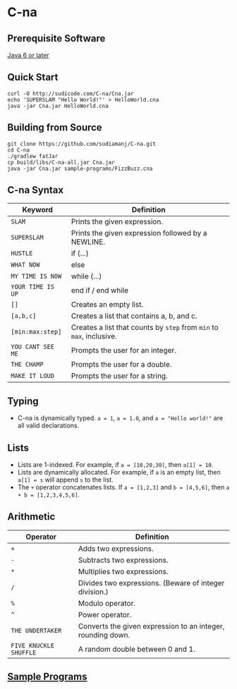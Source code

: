 # C-na

## Prerequisite Software
[Java 6 or later](http://java.com/)

## Quick Start
```
curl -O http://sudicode.com/C-na/Cna.jar
echo 'SUPERSLAM "Hello World!"' > HelloWorld.cna
java -jar Cna.jar HelloWorld.cna
```

## Building from Source
```
git clone https://github.com/sudiamanj/C-na.git
cd C-na
./gradlew fatJar
cp build/libs/C-na-all.jar Cna.jar
java -jar Cna.jar sample-programs/FizzBuzz.cna
```

## C-na Syntax
| Keyword             | Definition                                                                 |
|---------------------|----------------------------------------------------------------------------|
| ``SLAM``            | Prints the given expression.                                               |
| ``SUPERSLAM``       | Prints the given expression followed by a NEWLINE.                         |
| ``HUSTLE``          | if (...)                                                                   |
| ``WHAT NOW``        | else                                                                       |
| ``MY TIME IS NOW``  | while (...)                                                                |
| ``YOUR TIME IS UP`` | end if / end while                                                         |
| ``[]``              | Creates an empty list.                                                     |
| ``[a,b,c]``         | Creates a list that contains a, b, and c.                                  |
| ``[min:max:step]``  | Creates a list that counts by ``step`` from ``min`` to ``max``, inclusive. |
| ``YOU CANT SEE ME`` | Prompts the user for an integer.                                           |
| ``THE CHAMP``       | Prompts the user for a double.                                             |
| ``MAKE IT LOUD``    | Prompts the user for a string.                                             |

## Typing
* C-na is dynamically typed. ``a = 1``, ``a = 1.0``, and ``a = "Hello world!"`` are all valid declarations.

## Lists
* Lists are 1-indexed. For example, if ``a = [10,20,30]``, then ``a[1] = 10``.
* Lists are dynamically allocated. For example, if ``a`` is an empty list, then ``a[1] = s`` will append ``s`` to the list.
* The ``+`` operator concatenates lists. If ``a = [1,2,3]`` and ``b = [4,5,6]``, then ``a + b = [1,2,3,4,5,6]``.

## Arithmetic
| Operator                 | Definition                                                  |
|--------------------------|-------------------------------------------------------------|
| ``+``                    | Adds two expressions.                                       |
| ``-``                    | Subtracts two expressions.                                  |
| ``*``                    | Multiplies two expressions.                                 |
| ``/``                    | Divides two expressions. (Beware of integer division.)      |
| ``%``                    | Modulo operator.                                            |
| ``^``                    | Power operator.                                             |
| ``THE UNDERTAKER``       | Converts the given expression to an integer, rounding down. |
| ``FIVE KNUCKLE SHUFFLE`` | A random double between 0 and 1.                            |

## [Sample Programs](https://github.com/sudiamanj/C-na/tree/master/sample-programs)
